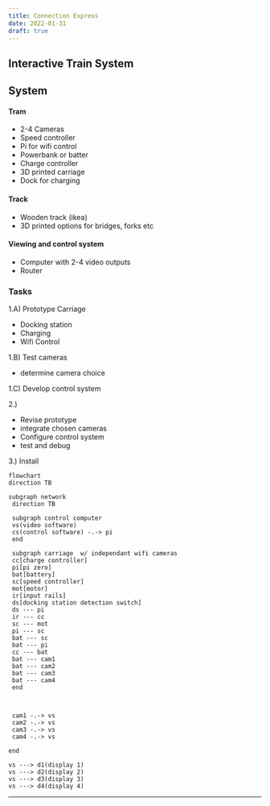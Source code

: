 ```yaml
---
title: Connection Express
date: 2022-01-31
draft: true
---
```

## Interactive Train System

## System

#### Tram
* 2-4 Cameras
* Speed controller
* Pi for wifi control
* Powerbank or batter
* Charge controller
* 3D printed carriage
* Dock for charging


#### Track
* Wooden track (ikea)
* 3D printed options for bridges, forks etc


#### Viewing and control system
* Computer with 2-4 video outputs
* Router


### Tasks
	
1.A) Prototype Carriage
- Docking station
- Charging 
- Wifi Control

1.B) Test cameras
- determine camera choice
 
1.C) Develop control system

2.) 
- Revise prototype 
- integrate chosen cameras
- Configure control system
- test and debug

3.)
Install

``` mermaid
flowchart  
direction TB

subgraph network  
 direction TB
 
 subgraph control computer
 vs(video software)
 cs(control software) -.-> pi
 end
 
 subgraph carriage  w/ independant wifi cameras
 cc[charge controller]
 pi[pi zero]  
 bat[battery]
 sc[speed controller]
 mot[motor]
 ir[input rails]
 ds[docking station detection switch]
 ds --- pi
 ir --- cc
 sc --- mot
 pi --- sc
 bat --- sc
 bat --- pi
 cc --- bat
 bat --- cam1
 bat --- cam2
 bat --- cam3
 bat --- cam4
 end  



 cam1 -.-> vs
 cam2 -.-> vs
 cam3 -.-> vs
 cam4 -.-> vs
 
end

vs ---> d1(display 1)
vs ---> d2(display 2)
vs ---> d3(display 3)
vs ---> d4(display 4)

```

****